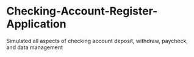 # Checking-Account-Register-Application
Simulated all aspects of checking account deposit, withdraw, paycheck, and data management
